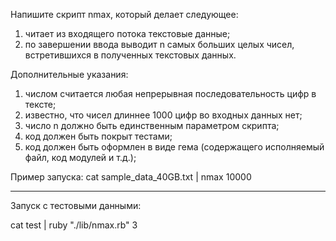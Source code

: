 Напишите скрипт nmax, который делает следующее:
1) читает из входящего потока текстовые данные;
2) по завершении ввода выводит n самых больших целых чисел, встретившихся в полученных текстовых данных.

Дополнительные указания:
1) числом считается любая непрерывная последовательность цифр в тексте;
2) известно, что чисел длиннее 1000 цифр во входных данных нет;
3) число n должно быть единственным параметром скрипта;
4) код должен быть покрыт тестами;
5) код должен быть оформлен в виде гема (содержащего исполняемый файл, код модулей и т.д.);

Пример запуска:
cat sample_data_40GB.txt | nmax 10000

*   *   *   *   *

Запуск с тестовыми данными: 

cat test | ruby "./lib/nmax.rb" 3
